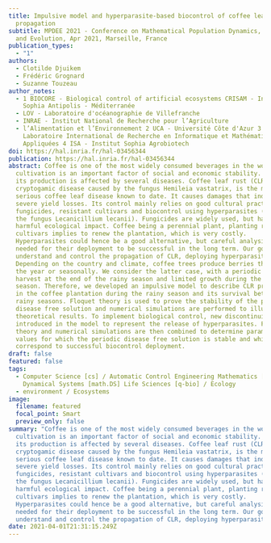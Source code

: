 ```yaml
---
title: Impulsive model and hyperparasite-based biocontrol of coffee leaf rust
  propagation
subtitle: MPDEE 2021 - Conference on Mathematical Population Dynamics, Ecology
  and Evolution, Apr 2021, Marseille, France
publication_types:
  - "1"
authors:
  - Clotilde Djuikem
  - Frédéric Grognard
  - Suzanne Touzeau
author_notes:
  - 1 BIOCORE - Biological control of artificial ecosystems CRISAM - Inria
    Sophia Antipolis - Méditerranée
  - LOV - Laboratoire d'océanographie de Villefranche
  - INRAE - Institut National de Recherche pour l’Agriculture
  - l’Alimentation et l’Environnement 2 UCA - Université Côte d'Azur 3 LIRIMA -
    Laboratoire International de Recherche en Informatique et Mathématiques
    Appliquées 4 ISA - Institut Sophia Agrobiotech
doi: https://hal.inria.fr/hal-03456344
publication: https://hal.inria.fr/hal-03456344
abstract: Coffee is one of the most widely consumed beverages in the world. Its
  cultivation is an important factor of social and economic stability. However,
  its production is affected by several diseases. Coffee leaf rust (CLR), a
  cryptogamic disease caused by the fungus Hemileia vastatrix, is the most
  serious coffee leaf disease known to date. It causes damages that induce
  severe yield losses. Its control mainly relies on good cultural practices,
  fungicides, resistant cultivars and biocontrol using hyperparasites (such as
  the fungus Lecanicillium lecanii). Fungicides are widely used, but have a
  harmful ecological impact. Coffee being a perennial plant, planting resistant
  cultivars implies to renew the plantation, which is very costly.
  Hyperparasites could hence be a good alternative, but careful analysis is
  needed for their deployment to be successful in the long term. Our goal is to
  understand and control the propagation of CLR, deploying hyperparasites.
  Depending on the country and climate, coffee trees produce berries throughout
  the year or seasonally. We consider the latter case, with a periodic coffee
  harvest at the end of the rainy season and limited growth during the dry
  season. Therefore, we developed an impulsive model to describe CLR propagation
  in the coffee plantation during the rainy season and its survival between
  rainy seasons. Floquet theory is used to prove the stability of the periodic
  disease free solution and numerical simulations are performed to illustrate
  theoretical results. To implement biological control, new discontinuities are
  introduced in the model to represent the release of hyperparasites. Floquet
  theory and numerical simulations are then combined to determine parameter
  values for which the periodic disease free solution is stable and which
  correspond to successful biocontrol deployment.
draft: false
featured: false
tags:
  - Computer Science [cs] / Automatic Control Engineering Mathematics [math] /
    Dynamical Systems [math.DS] Life Sciences [q-bio] / Ecology
  - environment / Ecosystems
image:
  filename: featured
  focal_point: Smart
  preview_only: false
summary: "Coffee is one of the most widely consumed beverages in the world. Its
  cultivation is an important factor of social and economic stability. However,
  its production is affected by several diseases. Coffee leaf rust (CLR), a
  cryptogamic disease caused by the fungus Hemileia vastatrix, is the most
  serious coffee leaf disease known to date. It causes damages that induce
  severe yield losses. Its control mainly relies on good cultural practices,
  fungicides, resistant cultivars and biocontrol using hyperparasites (such as
  the fungus Lecanicillium lecanii). Fungicides are widely used, but have a
  harmful ecological impact. Coffee being a perennial plant, planting resistant
  cultivars implies to renew the plantation, which is very costly.
  Hyperparasites could hence be a good alternative, but careful analysis is
  needed for their deployment to be successful in the long term. Our goal is to
  understand and control the propagation of CLR, deploying hyperparasites. "
date: 2021-04-01T21:31:15.249Z
---
```

